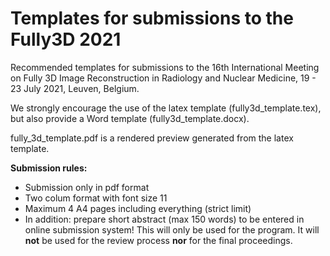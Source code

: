 # Templates for submissions to the Fully3D 2021

Recommended templates for submissions to the 16th International Meeting on
Fully 3D Image Reconstruction in Radiology and Nuclear Medicine, 19 - 23 July 2021, Leuven, Belgium.

We strongly encourage the use of the latex template (fully3d_template.tex), but also
provide a Word template (fully3d_template.docx).

fully_3d_template.pdf is a rendered preview generated from the latex template.

**Submission rules:**
- Submission only in pdf format
- Two colum format with font size 11
- Maximum 4 A4 pages including everything (strict limit)
- In addition: prepare short abstract (max 150 words) to be entered in online submission system! This will only be used for the program. It will **not** be used for the review process **nor** for the final proceedings.
